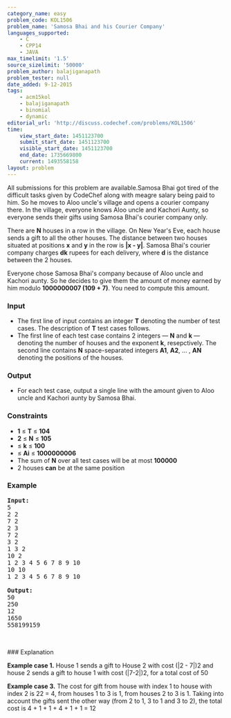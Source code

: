 ```yaml
---
category_name: easy
problem_code: KOL1506
problem_name: 'Samosa Bhai and his Courier Company'
languages_supported:
    - C
    - CPP14
    - JAVA
max_timelimit: '1.5'
source_sizelimit: '50000'
problem_author: balajiganapath
problem_tester: null
date_added: 9-12-2015
tags:
    - acm15kol
    - balajiganapath
    - binomial
    - dynamic
editorial_url: 'http://discuss.codechef.com/problems/KOL1506'
time:
    view_start_date: 1451123700
    submit_start_date: 1451123700
    visible_start_date: 1451123700
    end_date: 1735669800
    current: 1493558158
layout: problem
---
```

All submissions for this problem are available.Samosa Bhai got tired of the difficult tasks given by CodeChef along with meagre salary being paid to him. So he moves to Aloo uncle's village and opens a courier company there. In the village, everyone knows Aloo uncle and Kachori Aunty, so everyone sends their gifts using Samosa Bhai's courier company only.

There are **N** houses in a row in the village. On New Year's Eve, each house sends a gift to all the other houses.
The distance between two houses situated at positions **x** and **y** in the row is **|x - y|**. Samosa Bhai's courier company charges **dk** rupees for each delivery, where **d** is the distance between the 2 houses.

Everyone chose Samosa Bhai's company because of Aloo uncle and Kachori aunty. So he decides to give them the amount of money earned by him modulo **1000000007 (109 + 7)**. You need to compute this amount.

### Input

- The first line of input contains an integer **T** denoting the number of test cases. The description of **T** test cases follows.
- The first line of each test case contains 2 integers — **N** and **k** — denoting the number of houses and the exponent **k**, resepctively. The second line contains **N** space-separated integers **A1**, **A2**, … , **AN** denoting the positions of the houses.

### Output

- For each test case, output a single line with the amount given to Aloo uncle and Kachori aunty by Samosa Bhai.

### Constraints

- **1** ≤ **T** ≤ **104**
- **2** ≤ **N** ≤ **105**
- ≤ **k** ≤ **100**
- ≤ **Ai** ≤ **1000000006**
- The sum of **N** over all test cases will be at most **100000**
- 2 houses **can** be at the same position

### Example

<pre><b>Input:</b>
5
2 2
7 2
2 3
7 2
3 2
1 3 2
10 2
1 2 3 4 5 6 7 8 9 10
10 10
1 2 3 4 5 6 7 8 9 10

<b>Output:</b>
50
250
12
1650
558199159


</pre>### Explanation
**Example case 1.** House 1 sends a gift to House 2 with cost (|2 - 7|)2 and house 2 sends a gift to house 1 with cost (|7-2|)2, for a total cost of 50

**Example case 3.** The cost for gift from house with index 1 to house with index 2 is 22 = 4, from houses 1 to 3 is 1, from houses 2 to 3 is 1. Taking into account the gifts sent the other way (from 2 to 1, 3 to 1 and 3 to 2), the total cost is 4 + 1 + 1 + 4 + 1 + 1 = 12
